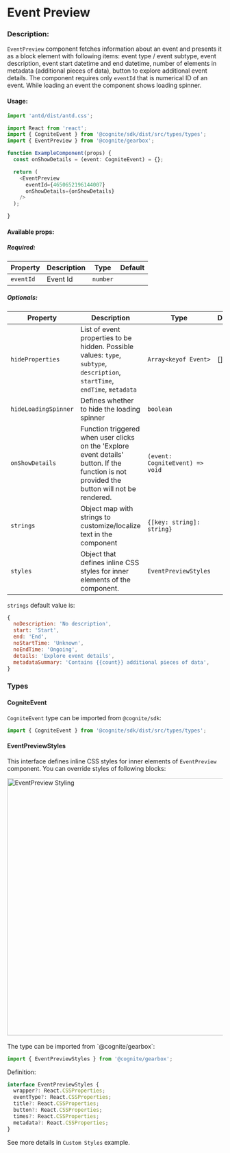 # Event Preview

<!-- STORY -->

### Description:

`EventPreview` component fetches information about an event and presents it as a block element with following items: event type / event subtype,
event description, event start datetime and end datetime, number of elements in metadata (additional pieces of data), button to explore 
additional event details. The component requires only `eventId` that is numerical ID of an event. While loading an event the component 
shows loading spinner.

#### Usage:

```typescript jsx
import 'antd/dist/antd.css';

import React from 'react';
import { CogniteEvent } from '@cognite/sdk/dist/src/types/types';
import { EventPreview } from '@cognite/gearbox';

function ExampleComponent(props) {
  const onShowDetails = (event: CogniteEvent) = {};

  return (
    <EventPreview 
      eventId={4650652196144007}
      onShowDetails={onShowDetails} 
    />
  );

}
```

#### Available props:

##### Required:

| Property  | Description | Type     | Default |
| --------- | ----------- | -------- | ------- |
| `eventId` | Event Id    | `number` |         |

##### Optionals:

| Property            | Description                                                                | Type                                          | Default     |
| ------------------- | -------------------------------------------------------------------------- | --------------------------------------------- | ----------- |
| `hideProperties`    | List of event properties to be hidden. Possible values: `type`, `subtype`, `description`, `startTime`, `endTime`, `metadata`| `Array<keyof Event>`                          | []          |
| `hideLoadingSpinner`| Defines whether to hide the loading spinner                                | `boolean`                       |             | false       |
| `onShowDetails`     | Function triggered when user clicks on the 'Explore event details' button. If the function is not provided the button will not be rendered. | `(event: CogniteEvent) => void`     |             |             |
| `strings`           | Object map with strings to customize/localize text in the component        | `{[key: string]: string}`       |             |             |
| `styles`            | Object that defines inline CSS styles for inner elements of the component. | `EventPreviewStyles`            |             |             |

`strings` default value is:
```js
{
  noDescription: 'No description',
  start: 'Start',
  end: 'End',
  noStartTime: 'Unknown',
  noEndTime: 'Ongoing',
  details: 'Explore event details',
  metadataSummary: 'Contains {{count}} additional pieces of data',
}
```


### Types

#### CogniteEvent
`CogniteEvent` type can be imported from `@cognite/sdk`:

```typescript
import { CogniteEvent } from '@cognite/sdk/dist/src/types/types';
```

#### EventPreviewStyles
This interface defines inline CSS styles for inner elements of `EventPreview` component.
You can override styles of following blocks:

<img src="event_preview/styling_schema.jpg" alt="EventPreview Styling" width="600px">
<br><br>
The type can be imported from `@cognite/gearbox`:

```typescript
import { EventPreviewStyles } from '@cognite/gearbox';
```

Definition:

```typescript
interface EventPreviewStyles {
  wrapper?: React.CSSProperties;
  eventType?: React.CSSProperties;
  title?: React.CSSProperties;
  button?: React.CSSProperties;
  times?: React.CSSProperties;
  metadata?: React.CSSProperties;
}
```

See more details in `Custom Styles` example.
